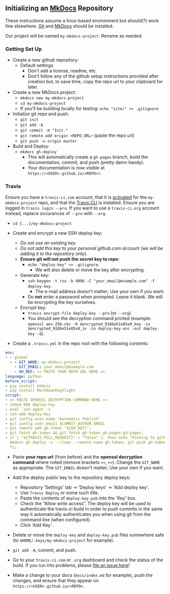 ## Initializing an [MkDocs](https://www.mkdocs.org/) Repository

These instructions assume a linux-based environment but should(?) work fine
elsewhere. [Git](https://git-scm.com/) and
[MkDocs](https://www.mkdocs.org/#installation) should be installed.

Our project will be named `my-mkdocs-project`. Rename as needed.

### Getting Set Up

* Create a new github repository:
    * Default settings
        * Don't add a license, readme, etc.
        * Don't follow any of the github setup instructions provided after
          creation but, to save time, copy the repo url to your clipboard for
          later.
* Create a new MkDocs project:
    * `mkdocs new my-mkdocs-project`
    * `cd my-mkdocs-project`
    * If you'll be building locally for testing: `echo "site/" >> .gitignore`
* Initialize git repo and push:
    * `git init`
    * `git add -A`
    * `git commit -m "Init."`
    * `git remote add origin <REPO_URL>` (paste the repo url)
    * `git push -u origin master`
* Build and Deploy:
    * `mkdocs gh-deploy`
        * This will automatically create a `gh-pages` branch, build the
          documentation, commit, and push (pretty damn handy).
        * Your documentation is now visible at
          `https://<USER>.github.io/<REPO>)`.


### Travis

Ensure you have a `travis-ci.com` account, that it is
[activated](https://docs.travis-ci.com/user/getting-started/) for the
`my-mkdocs-project` repo, and that the [Travis
CLI](https://github.com/travis-ci/travis.rb#installation) is installed. Ensure
you are logged in `travis login --pro`. If you want to use a `travis-ci.org`
account instead, replace occurances of `--pro` with `--org`.

* `cd {...}/my-mkdocs-project`

* Create and encrypt a new SSH deploy key:

    * *Do not use an existing key.*
    * *Do not add this key to your personal github.com account (we will be
      adding it to the repository only).*
    * **Ensure git will not push the secret key to repo**:
        * `echo "deploy-key" >> .gitignore`.
            * We will also delete or move the key after encrypting.
    * Generate key:
        * `ssh-keygen -t rsa -b 4096 -C "your_email@example.com" -f deploy-key`.
            * The e-mail address doesn't matter; Use your own if you want.
        * Do **not** enter a password when prompted. Leave it blank. We will
          be encrypting the key ourselves.
    * Encrypt key:
        * `travis encrypt-file deploy-key --pro` (or `--org`).
        * You should see the decryption command printed (example: `openssl
          aes-256-cbc -K $encrypted_9186e51e85a9_key -iv
          $encrypted_9186e51e85a9_iv -in deploy-key.enc -out deploy-key -d`).

* Create a `.travis.yml` in the repo root with the following contents:

```yaml
env:
- - global
  - - GIT_NAME: my-mkdocs-project
    - GIT_EMAIL: your_email@example.com
    - GH_REF: << PASTE YOUR REPO URL HERE >>
language: python
before_script:
- pip install mkdocs
- pip install MarkdownHighlight
script:
- << PASTE OPENSSL DECRYPTION COMMAND HERE >>
- chmod 600 deploy-key
- eval `ssh-agent -s`
- ssh-add deploy-key
- git config user.name "Automatic Publish"
- git config user.email $COMMIT_AUTHOR_EMAIL
- git remote add gh-token "${GH_REF}";
- git fetch gh-token && git fetch gh-token gh-pages:gh-pages;
- if [ "${TRAVIS_PULL_REQUEST}" = "false" ]; then echo "Pushing to github"; PYTHONPATH=src/
  mkdocs gh-deploy -v --clean --remote-name gh-token; git push gh-token gh-pages;
  fi;
```

* Paste **your repo url** (from before) and the **openssl decryption command**
  where noted (remove brackets `<<`, `>>`). Change the `GIT_NAME` as
  appropriate. The `GIT_EMAIL` doesn't matter; Use your own if you want.

* Add the deploy public key to the repository deploy keys:
    * Repository 'Settings' tab -> 'Deploy keys' -> 'Add deploy key'.
    * Use `Travis Deploy` or some such title.
    * Paste the contents of `deploy-key.pub` into the 'Key' box.
    * Check the “Allow write access”. The deploy key will be used to
      authenticate the travis-ci build in order to push commits in the same
      way it automatically authenticates you when using git from the command
      line (when configured).
    * Click 'Add Key'.

* Delete or move the `deploy-key` and `deploy-key.pub` files somewhere safe
  (to `$HOME/.keys/my-mkdocs-project` for example).

* `git add -A`, commit, and push.

* Go to your `travis-ci.com` or `.org` dashboard and check the status of the
  build. If you run into problems, please [file an issue
  here](https://github.com/c0gent/mkdocs-test/issues)!

* Make a change to your docs (`docs/index.md` for example), push the changes,
  and ensure that they appear on `https://<USER>.github.io/<REPO>`.